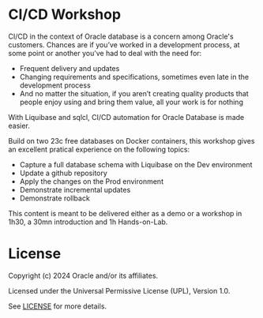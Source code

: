 # CI/CD Workshop

CI/CD in the context of Oracle database is a concern among Oracle's customers.
Chances are if you’ve worked in a development process, at some point or another you’ve had to deal with the need for:

- Frequent delivery and updates
- Changing requirements and specifications, sometimes even late in the development process
- And no matter the situation, if you aren’t creating quality products that people enjoy using and bring them value, all your work is for nothing

With Liquibase and sqlcl, CI/CD automation for Oracle Database is made easier.

Build on two 23c free databases on Docker containers, this workshop gives an excellent pratical experience on the following topics:

- Capture a full database schema with Liquibase on the Dev environment
- Update a github repository
- Apply the changes on the Prod environment
- Demonstrate incremental updates
- Demonstrate rollback

This content is meant to be delivered either as a demo or a workshop in 1h30, a 30mn introduction and 1h Hands-on-Lab.

# License

Copyright (c) 2024 Oracle and/or its affiliates.

Licensed under the Universal Permissive License (UPL), Version 1.0.

See [LICENSE](https://github.com/oracle-devrel/technology-engineering/blob/main/LICENSE) for more details.
